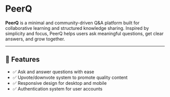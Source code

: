 # PeerQ
**PeerQ** is a minimal and community-driven Q&A platform built for collaborative learning and structured knowledge sharing. Inspired by simplicity and focus, PeerQ helps users ask meaningful questions, get clear answers, and grow together.

---

## 🌟 Features

- ✅ Ask and answer questions with ease
- ✅ Upvote/downvote system to promote quality content
- ✅ Responsive design for desktop and mobile
- ✅ Authentication system for user accounts

